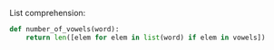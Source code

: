 List comprehension:

```python
def number_of_vowels(word):
    return len([elem for elem in list(word) if elem in vowels])
```
